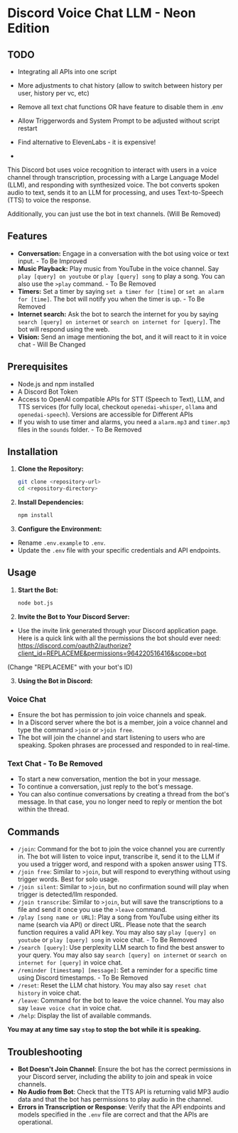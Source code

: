 # Discord Voice Chat LLM - Neon Edition

## TODO
- Integrating all APIs into one script
- More adjustments to chat history (allow to switch between history per user, history per vc, etc)
- Remove all text chat functions OR have feature to disable them in .env
- Allow Triggerwords and System Prompt to be adjusted without script restart
- Find alternative to ElevenLabs - it is expensive!

- 
This Discord bot uses voice recognition to interact with users in a voice channel through transcription, processing with a Large Language Model (LLM), and responding with synthesized voice. The bot converts spoken audio to text, sends it to an LLM for processing, and uses Text-to-Speech (TTS) to voice the response.

Additionally, you can just use the bot in text channels. (Will Be Removed)

## Features
- __Conversation:__ Engage in a conversation with the bot using voice or text input. - To Be Improved
- __Music Playback:__ Play music from YouTube in the voice channel. Say `play [query] on youtube` or `play [query] song` to play a song. You can also use the `>play` command. - To Be Removed
- __Timers:__ Set a timer by saying `set a timer for [time]` or `set an alarm for [time]`. The bot will notify you when the timer is up. - To Be Removed
- __Internet search:__ Ask the bot to search the internet for you by saying `search [query] on internet` or `search on internet for [query]`. The bot will respond using the web.
- __Vision:__ Send an image mentioning the bot, and it will react to it in voice chat - Will Be Changed

## Prerequisites

- Node.js and npm installed
- A Discord Bot Token
- Access to OpenAI compatible APIs for STT (Speech to Text), LLM, and TTS services (for fully local, checkout `openedai-whisper`, `ollama` and `openedai-speech`). Versions are accessible for Different APIs
- If you wish to use timer and alarms, you need a `alarm.mp3` and `timer.mp3` files in the `sounds` folder. - To Be Removed

## Installation

1. **Clone the Repository:**
   ```bash
   git clone <repository-url>
   cd <repository-directory>
   ```

2. **Install Dependencies:**
   ```bash
   npm install
   ```

3. **Configure the Environment:**
- Rename `.env.example` to `.env`.
- Update the `.env` file with your specific credentials and API endpoints.

## Usage
1. **Start the Bot:**
   ```bash
   node bot.js
   ```

2. **Invite the Bot to Your Discord Server:**
- Use the invite link generated through your Discord application page. Here is a quick link with all the permissions the bot should ever need:
https://discord.com/oauth2/authorize?client_id=REPLACEME&permissions=964220516416&scope=bot

(Change "REPLACEME" with your bot's ID)

3. **Using the Bot in Discord:**
### Voice Chat
- Ensure the bot has permission to join voice channels and speak.
- In a Discord server where the bot is a member, join a voice channel and type the command `>join` or `>join free`.
- The bot will join the channel and start listening to users who are speaking. Spoken phrases are processed and responded to in real-time.

### Text Chat - To Be Removed
- To start a new conversation, mention the bot in your message.
- To continue a conversation, just reply to the bot's message.
- You can also continue conversations by creating a thread from the bot's message. In that case, you no longer need to reply or mention the bot within the thread.

## Commands
- `/join`: Command for the bot to join the voice channel you are currently in. The bot will listen to voice input, transcribe it, send it to the LLM if you used a trigger word, and respond with a spoken answer using TTS.
- `/join free`: Similar to `>join`, but will respond to everything without using trigger words. Best for solo usage.
- `/join silent`: Similar to `>join`, but no confirmation sound will play when trigger is detected/llm responded.
- `/join transcribe`: Similar to `>join`, but will save the transcriptions to a file and send it once you use the `>leave` command.
- `/play [song name or URL]`: Play a song from YouTube using either its name (search via API) or direct URL. Please note that the search function requires a valid API key. You may also say `play [query] on youtube` or `play [query] song` in voice chat. - To Be Removed
- `/search [query]`: Use perplexity LLM search to find the best answer to your query. You may also say `search [query] on internet` or `search on internet for [query]` in voice chat.
- `/reminder [timestamp] [message]`: Set a reminder for a specific time using Discord timestamps. - To Be Removed
- `/reset`: Reset the LLM chat history. You may also say `reset chat history` in voice chat.
- `/leave`: Command for the bot to leave the voice channel. You may also say `leave voice chat` in voice chat.
- `/help`: Display the list of available commands.

__You may at any time say `stop` to stop the bot while it is speaking.__

## Troubleshooting
- **Bot Doesn't Join Channel**: Ensure the bot has the correct permissions in your Discord server, including the ability to join and speak in voice channels.
- **No Audio from Bot**: Check that the TTS API is returning valid MP3 audio data and that the bot has permissions to play audio in the channel.
- **Errors in Transcription or Response**: Verify that the API endpoints and models specified in the `.env` file are correct and that the APIs are operational.
